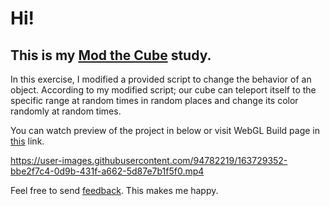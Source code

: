 # Hi!
## This is my [Mod the Cube](https://learn.unity.com/tutorial/mod-the-cube?labelRequired=true&pathwayId=5f7e17e1edbc2a5ec21a20af&missionId=5f71fe63edbc2a00200e9de0#) study.

In this exercise, I modified a provided script to change the behavior of an object. According to my modified script; our cube can teleport itself to the specific range at random times in random places and change its color randomly at random times.

You can watch preview of the project in below or visit WebGL Build page in [this](https://play.unity.com/mg/other/webgl-builds-181332) link.

https://user-images.githubusercontent.com/94782219/163729352-bbe2f7c4-0d9b-431f-a662-5d87e7b1f5f0.mp4


Feel free to send [feedback](https://www.linkedin.com/in/erkamuzuncayir/). This makes me happy.
